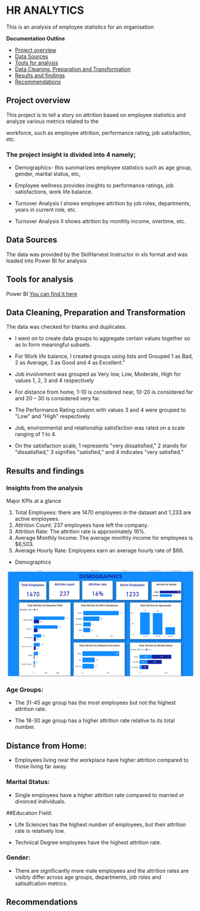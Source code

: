 # HR ANALYTICS

This is an analysis of employee statistics for an organisation

**Documentation Outline**
- [Project overview](#project-overview)
- [Data Sources](#data-sources)
- [Tools for analysis](#tools-for-analysis)
- [Data Cleaning, Preparation and Transformation](#data-cleaning-preparation-and-transformation)
- [Results and findings](#results-and-findings)
- [Recommendations](#recommendations)

## Project overview
This project is to tell a story on attrition based on employee statistics and analyze various metrics related to the 

workforce, such as employee attrition, performance rating, job satisfaction, etc. 


### The project insight is divided into 4 namely;

- Demographics- this summarizes employee statistics such as age group, gender, marital status, etc, 

- Employee wellness provides insights to performance ratings, job satisfactions, work life balance.

- Turnover Analysis I shows employee attrition by job roles, departments, years in current role, etc.

- Turnover Analysis II shows attrition by monthly income, overtime, etc.

## Data Sources

The data was provided by the SkilHarvest Instructor in xls format and was loaded into Power BI for analysis

## Tools for analysis

Power BI [You can find it here](https://powerbi.microsoft.com/en-us/downloads/)

## Data Cleaning, Preparation and Transformation

The data was checked for blanks and duplicates.

- I went on to create data groups to aggregate certain values together so as to form meaningful subsets.

- For Work life balance, I created groups using lists and Grouped 1 as Bad, 2 as Average, 3 as Good and 4 as Excellent."

- Job involvement was grouped as Very low, Low, Moderate, High for values 1, 2, 3 and 4 respectively

- For distance from home, 1-10 is considered near, 10-20 is considered far and 20 – 30 is considered very far. 

- The Performance Rating column with values 3 and 4 were grouped to "Low" and "High" respectively

- Job, environmental and relationship satisfaction was rated on a scale ranging of 1 to 4. 

- On the satisfaction scale, 1 represents "very dissatisfied," 2 stands for "dissatisfied," 3 signifies "satisfied," and 4 indicates "very satisfied." 


## Results and findings

### Insights from the analysis

Major KPIs at a glance

1. Total Employees: there are 1470 employees in the dataset and 1,233 are active employees.
2. Attrition Count: 237 employees have left the company.
3. Attrition Rate: The attrition rate is approximately 16%.
4. Average Monthly Income: The average monthly income for employees is $6,503.
5. Average Hourly Rate: Employees earn an average hourly rate of $66.

- Demographics
  
![page1](page1.png)

### Age Groups:

- The 31-45 age group has the most employees but not the highest attrition rate.
  
- The 18-30 age group has a higher attrition rate relative to its total number.

## Distance from Home:

- Employees living near the workplace have higher attrition compared to those living far away.

### Marital Status:
 
- Single employees have a higher attrition rate compared to married or divorced individuals.

##Education Field:

- Life Sciences has the highest number of employees, but their attrition rate is relatively low.
  
- Technical Degree employees have the highest attrition rate.

### Gender:

- There are significantly more male employees and the attrition rates are visibly differ across age groups, departments, job roles and satisafcation metrics.


## Recommendations
